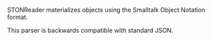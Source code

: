 STONReader materializes objects using the Smalltalk Object Notation format.

This parser is backwards compatible with standard JSON.